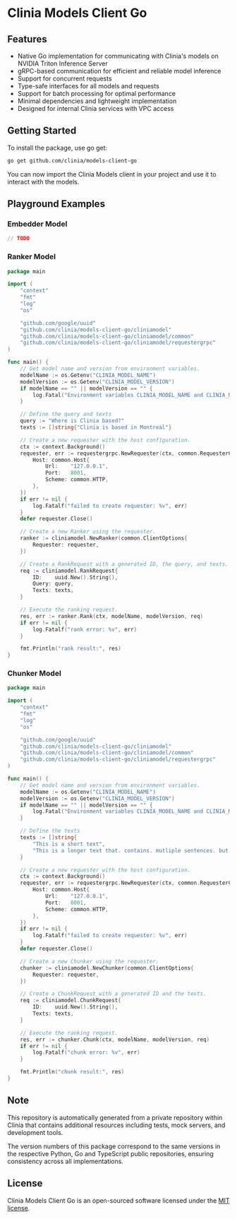 # Clinia Models Client Go

## Features

- Native Go implementation for communicating with Clinia's models on NVIDIA Triton Inference Server
- gRPC-based communication for efficient and reliable model inference
- Support for concurrent requests
- Type-safe interfaces for all models and requests
- Support for batch processing for optimal performance
- Minimal dependencies and lightweight implementation
- Designed for internal Clinia services with VPC access

## Getting Started

To install the package, use go get:

```bash
go get github.com/clinia/models-client-go
```

You can now import the Clinia Models client in your project and use it to interact with the models.

## Playground Examples

### Embedder Model

```go
// TODO
```

### Ranker Model

```go
package main

import (
	"context"
	"fmt"
	"log"
	"os"

	"github.com/google/uuid"
	"github.com/clinia/models-client-go/cliniamodel"
	"github.com/clinia/models-client-go/cliniamodel/common"
	"github.com/clinia/models-client-go/cliniamodel/requestergrpc"
)

func main() {
	// Get model name and version from environment variables.
	modelName := os.Getenv("CLINIA_MODEL_NAME")
	modelVersion := os.Getenv("CLINIA_MODEL_VERSION")
	if modelName == "" || modelVersion == "" {
		log.Fatal("Environment variables CLINIA_MODEL_NAME and CLINIA_MODEL_VERSION must be set")
	}

	// Define the query and texts
	query := "Where is Clinia based?"
	texts := []string{"Clinia is based in Montreal"}

	// Create a new requester with the host configuration.
	ctx := context.Background()
	requester, err := requestergrpc.NewRequester(ctx, common.RequesterConfig{
		Host: common.Host{
			Url:    "127.0.0.1",
			Port:   8001,
			Scheme: common.HTTP,
		},
	})
	if err != nil {
		log.Fatalf("failed to create requester: %v", err)
	}
	defer requester.Close()

	// Create a new Ranker using the requester.
	ranker := cliniamodel.NewRanker(common.ClientOptions{
		Requester: requester,
	})

	// Create a RankRequest with a generated ID, the query, and texts.
	req := cliniamodel.RankRequest{
		ID:    uuid.New().String(),
		Query: query,
		Texts: texts,
	}

	// Execute the ranking request.
	res, err := ranker.Rank(ctx, modelName, modelVersion, req)
	if err != nil {
		log.Fatalf("rank error: %v", err)
	}

	fmt.Println("rank result:", res)
}
```

### Chunker Model

```go
package main

import (
	"context"
	"fmt"
	"log"
	"os"

	"github.com/google/uuid"
	"github.com/clinia/models-client-go/cliniamodel"
	"github.com/clinia/models-client-go/cliniamodel/common"
	"github.com/clinia/models-client-go/cliniamodel/requestergrpc"
)

func main() {
	// Get model name and version from environment variables.
	modelName := os.Getenv("CLINIA_MODEL_NAME")
	modelVersion := os.Getenv("CLINIA_MODEL_VERSION")
	if modelName == "" || modelVersion == "" {
		log.Fatal("Environment variables CLINIA_MODEL_NAME and CLINIA_MODEL_VERSION must be set")
	}

	// Define the texts
	texts := []string{
		"This is a short text",
		"This is a longer text that. contains. mutliple sentences. but. should still be a single chunk",
	}

	// Create a new requester with the host configuration.
	ctx := context.Background()
	requester, err := requestergrpc.NewRequester(ctx, common.RequesterConfig{
		Host: common.Host{
			Url:    "127.0.0.1",
			Port:   8001,
			Scheme: common.HTTP,
		},
	})
	if err != nil {
		log.Fatalf("failed to create requester: %v", err)
	}
	defer requester.Close()

	// Create a new Chunker using the requester.
	chunker := cliniamodel.NewChunker(common.ClientOptions{
		Requester: requester,
	})

	// Create a ChunkRequest with a generated ID and the texts.
	req := cliniamodel.ChunkRequest{
		ID:    uuid.New().String(),
		Texts: texts,
	}

	// Execute the ranking request.
	res, err := chunker.Chunk(ctx, modelName, modelVersion, req)
	if err != nil {
		log.Fatalf("chunk error: %v", err)
	}

	fmt.Println("chunk result:", res)
}
```

## Note

This repository is automatically generated from a private repository within Clinia that contains additional resources including tests, mock servers, and development tools.

The version numbers of this package correspond to the same versions in the respective Python, Go and TypeScript public repositories, ensuring consistency across all implementations.

## License

Clinia Models Client Go is an open-sourced software licensed under the [MIT license](LICENSE).